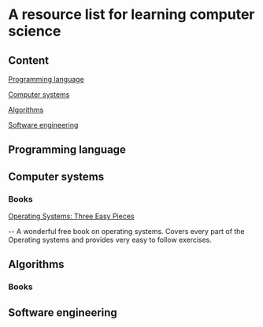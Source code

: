 # A resource list for learning computer science

## Content

[Programming language](#Programming-language)

[Computer systems](#Computer-systems)

[Algorithms](#Algorithms)

[Software engineering](#Software-engineering)

## Programming language

## Computer systems

### Books

[Operating Systems: Three Easy Pieces](http://pages.cs.wisc.edu/~remzi/OSTEP/)

-- A wonderful free book on operating systems. Covers every part of the Operating
systems and provides very easy to follow exercises.

## Algorithms

### Books


## Software engineering
